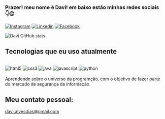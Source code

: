 ### Prazer! meu nome é Davi! em baixo estão minhas redes sociais👇😊

[![Instagram](https://img.shields.io/badge/Instagram-E4405F?style=for-the-badge&logo=instagram&logoColor=white)](https://www.instagram.com/davikappa/)
[![Linkedin](https://img.shields.io/badge/LinkedIn-0077B5?style=for-the-badge&logo=linkedin&logoColor=white)](https://www.linkedin.com/in/davi-alves-26686b177/)
[![Facebook](https://img.shields.io/badge/Facebook-1877F2?style=for-the-badge&logo=facebook&logoColor=white)](https://www.facebook.com/davialveslimadias)

![Davi GitHub stats](https://github-readme-stats.vercel.app/api?username=Ellie72&show_icons=true&theme=transparent)

## Tecnologias que eu uso atualmente

<div style="display: inline_block"></br>
  <img aling="center" alt="html5" src="https://img.shields.io/badge/HTML5-E34F26?style=for-the-badge&logo=html5&logoColor=whit"/>
  <img aling="center" alt="css3" src="https://img.shields.io/badge/CSS3-1572B6?style=for-the-badge&logo=css3&logoColor=white"/>
  <img aling="center" alt="java" src="https://img.shields.io/badge/Java-ED8B00?style=for-the-badge&logo=java&logoColor=white"/>
  <img aling="center" alt="javascript" src="https://img.shields.io/badge/JavaScript-F7DF1E?style=for-the-badge&logo=javascript&logoColor=black"/>
  <img aling="center" alt="python" src="https://img.shields.io/badge/Python-14354C?style=for-the-badge&logo=python&logoColor=white"/>
</div>
</br>
Aprendendo sobre o universo da programção, com o objetivo de fazer parte do mercado de segurança da informação.</br>

## Meu contato pessoal:
davi.alvesdias@gmail.com
